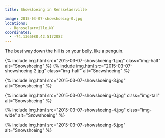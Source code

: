 ```yaml
---
title: Showshoeing in Rensselaerville

image: 2015-03-07-showshoeing-0.jpg
locations:
  - Rensselaerville,NY
coordinates:
  - -74.1365088,42.5172082
---
```


The best way down the hill is on your belly, like a penguin.

<div class="photos">

{% include img.html src="2015-03-07-showshoeing-1.jpg" class="img-half" alt="Snowshoeing" %}
{% include img.html src="2015-03-07-showshoeing-2.jpg" class="img-half" alt="Snowshoeing" %}

{% include img.html src="2015-03-07-showshoeing-3.jpg"  alt="Snowshoeing" %}

{% include img.html src="2015-03-07-showshoeing-0.jpg" class="img-tall" alt="Snowshoeing" %}

{% include img.html src="2015-03-07-showshoeing-4.jpg" class="img-wide" alt="Snowshoeing" %}

{% include img.html src="2015-03-07-showshoeing-5.jpg" alt="Snowshoeing" %}

</div>
